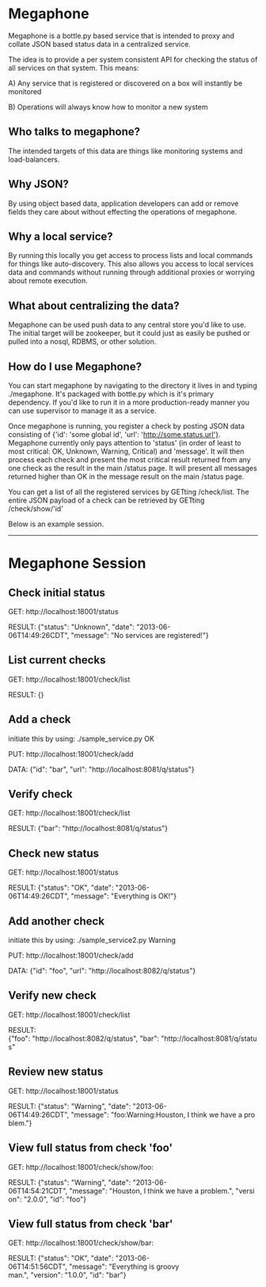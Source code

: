 Megaphone
=========

Megaphone is a bottle.py based service that is intended to proxy and collate JSON based status data in a centralized service.

The idea is to provide a per system consistent API for checking the status of all services on that system. This means:

A) Any service that is registered or discovered on a box will instantly be monitored

B) Operations will always know how to monitor a new system

## Who talks to megaphone?

The intended targets of this data are things like monitoring systems and load-balancers. 

## Why JSON?

By using object based data, application developers can add or remove fields they care about without effecting the operations of megaphone.

## Why a local service?

By running this locally you get access to process lists and local commands for things like auto-discovery. This also allows you access to local services data and commands without running through additional proxies or worrying about remote execution.

## What about centralizing the data?

Megaphone can be used push data to any central store you'd like to use. The initial target will be zookeeper, but it could just as easily be pushed or pulled into a nosql, RDBMS, or other solution.

## How do I use Megaphone?

You can start megaphone by navigating to the directory it lives in and typing ./megaphone. It's packaged with bottle.py which is it's primary dependency. If you'd like to run it in a more production-ready manner you can use supervisor to manage it as a service.

Once megaphone is running, you register a check by posting JSON data consisting of {'id': 'some global id', 'url': 'http://some.status.url'}. Megaphone currently only pays attention to 'status' (in order of least to most critical: OK, Unknown, Warning, Critical) and 'message'. It will then process each check and present the most critical result returned from any one check as the result in the main /status page. It will present all messages returned higher than OK in the message result on the main /status page.

You can get a list of all the registered services by GETting /check/list. The entire JSON payload of a check can be retrieved by GETting /check/show/'id'

Below is an example session.

----------------------------------

# Megaphone Session

## Check initial status

GET: http://localhost:18001/status

RESULT: {"status": "Unknown", "date": "2013-06-06T14:49:26CDT", "message": "No services are registered!"}

## List current checks

GET: http://localhost:18001/check/list

RESULT: {}

## Add a check

initiate this by using: ./sample_service.py OK

PUT: http://localhost:18001/check/add

DATA: {"id": "bar", "url": "http://localhost:8081/q/status"}

## Verify check

GET: http://localhost:18001/check/list

RESULT: {"bar": "http://localhost:8081/q/status"}

## Check new status

GET: http://localhost:18001/status

RESULT: {"status": "OK", "date": "2013-06-06T14:49:26CDT", "message": "Everything is OK!"}

## Add another check

initiate this by using: ./sample_service2.py Warning

PUT: http://localhost:18001/check/add

DATA: {"id": "foo", "url": "http://localhost:8082/q/status"}

## Verify new check

GET: http://localhost:18001/check/list

RESULT: {"foo": "http://localhost:8082/q/status", "bar": "http://localhost:8081/q/status"

## Review new status

GET: http://localhost:18001/status

RESULT: {"status": "Warning", "date": "2013-06-06T14:49:26CDT", "message": "foo:Warning:Houston, I think we have a problem."}

## View full status from check 'foo'

GET: http://localhost:18001/check/show/foo:

RESULT: {"status": "Warning", "date": "2013-06-06T14:54:21CDT", "message": "Houston, I think we have a problem.", "version": "2.0.0", "id": "foo"}

## View full status from check 'bar'

GET: http://localhost:18001/check/show/bar:

RESULT: {"status": "OK", "date": "2013-06-06T14:51:56CDT", "message": "Everything is groovy man.", "version": "1.0.0", "id": "bar"}
